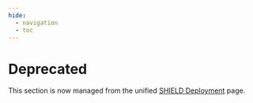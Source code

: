 ```yaml
---
hide:
  - navigation
  - toc
---
```

# Deprecated

This section is now managed from the unified [SHIELD Deployment](../../Deployment.md) page.
